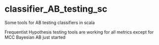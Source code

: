 # classifier_AB_testing_sc
Some tools for AB testing classifiers in scala


Frequentist Hypothesis testing tools are working for all metrics except for MCC
Bayesian AB just started
